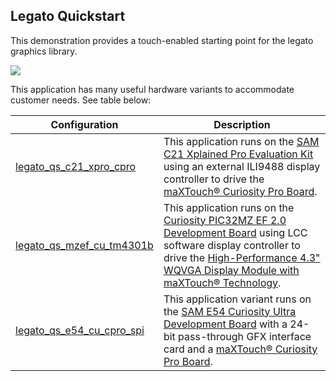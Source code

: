 ## Legato Quickstart

This demonstration provides a touch-enabled starting point for the legato graphics library. 

![](https://microchip-mplab-harmony.github.io/gfx/aria_quickstart_screen.png)

This application has many useful hardware variants to accommodate customer needs. See table below:

|Configuration | Description|
|--------------|-------------|
| [legato_qs_c21_xpro_cpro](https://github.com/automaate/legato_qs_c21_xpro_cpro/blob/53629035e79146fb999bdbf258ca8843482cf00c/README.md) | This application runs on the [SAM C21 Xplained Pro Evaluation Kit](https://www.microchip.com/DevelopmentTools/ProductDetails/PartNO/ATSAMC21-XPRO) using an external ILI9488 display controller to drive the [maXTouch® Curiosity Pro Board](https://www.microchip.com/Developmenttools/ProductDetails/AC320007). |
| [legato_qs_mzef_cu_tm4301b](https://github.com/automaate/legato_qs_mzef_cu_tm4301b/blob/42de9339be9aa92436a86eaab5c34229af24f6ce/README.md) | This application runs on the [Curiosity PIC32MZ EF 2.0 Development Board](https://www.microchip.com/Developmenttools/ProductDetails/DM320209) using LCC software display controller to drive the [High-Performance 4.3" WQVGA Display Module with maXTouch® Technology](https://www.microchip.com/DevelopmentTools/ProductDetails/PartNO/AC320005-4). |
|  [legato_qs_e54_cu_cpro_spi](https://github.com/automaate/legato_qs_e54_cu_cpro_spi/blob/53d26d6c5b310a764006386531177ff9836ac5f2/README.mdd)    |  This application variant runs on the [SAM E54 Curiosity Ultra Development Board](https://www.microchip.com/Developmenttools/ProductDetails/DM320210) with a 24-bit pass-through GFX interface card and a [maXTouch® Curiosity Pro Board](https://www.microchip.com/Developmenttools/ProductDetails/AC320007).  |


